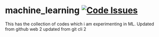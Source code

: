 # machine_learning  [![Code Issues](https://www.quantifiedcode.com/api/v1/project/707bc3ce642f434d82d7de8f8e77b1b1/badge.svg)](https://www.quantifiedcode.com/app/project/707bc3ce642f434d82d7de8f8e77b1b1)

This has the collection of codes which i am experimenting in ML.
Updated from github web 2
updated from git cli 2
